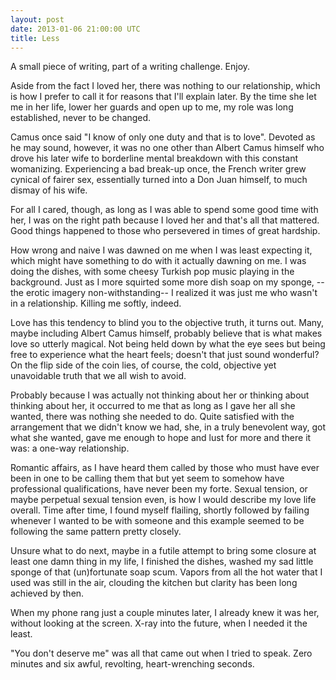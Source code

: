 ```yaml
---
layout: post
date: 2013-01-06 21:00:00 UTC
title: Less
---
```


<div class="outro">
  <p>
    A small piece of writing, part of a writing challenge. Enjoy. 
  </p>
</div>

Aside from the fact I loved her, there was nothing to our relationship, which is how I prefer to call it for reasons that I'll explain later. By the time she let me in her life, lower her guards and open up to me, my role was long established, never to be changed.

Camus once said "I know of only one duty and that is to love". Devoted as he may sound, however, it was no one other than Albert Camus himself who drove his later wife to borderline mental breakdown with this constant womanizing. Experiencing a bad break-up once, the French writer grew cynical of fairer sex, essentially turned into a Don Juan himself, to much dismay of his wife.

For all I cared, though, as long as I was able to spend some good time with her, I was on the right path because I loved her and that's all that mattered. Good things happened to those who persevered in times of great hardship. 

How wrong and naive I was dawned on me when I was least expecting it, which might have something to do with it actually dawning on me. I was doing the dishes, with some cheesy Turkish pop music playing in the background. Just as I more squirted some more dish soap on my sponge, --the erotic imagery non-withstanding-- I realized it was just me who wasn't in a relationship. Killing me softly, indeed.

Love has this tendency to blind you to the objective truth, it turns out. Many, maybe including Albert Camus himself, probably believe that is what makes love so utterly magical. Not being held down by what the eye sees but being free to experience what the heart feels; doesn't that just sound wonderful? On the flip side of the coin lies, of course, the cold, objective yet unavoidable truth that we all wish to avoid.

Probably because I was actually not thinking about her or thinking about thinking about her, it occurred to me that as long as I gave her all she wanted, there was nothing she needed to do. Quite satisfied with the arrangement that we didn't know we had, she, in a truly benevolent way, got what she wanted, gave me enough to hope and lust for more and there it was: a one-way relationship.

Romantic affairs, as I have heard them called by those who must have ever been in one to be calling them that but yet seem to somehow have professional qualifications, have never been my forte. Sexual tension, or maybe perpetual sexual tension even, is how I would describe my love life overall. Time after time, I found myself flailing, shortly followed by failing whenever I wanted to be with someone and this example seemed to be following the same pattern pretty closely.

Unsure what to do next, maybe in a futile attempt to bring some closure at least one damn thing in my life, I finished the dishes, washed my sad little sponge of that (un)fortunate soap scum. Vapors from all the hot water that I used was still in the air, clouding the kitchen but clarity has been long achieved by then. 

When my phone rang just a couple minutes later, I already knew it was her, without looking at the screen. X-ray into the future, when I needed it the least.

"You don't deserve me" was all that came out when I tried to speak. Zero minutes and six awful, revolting, heart-wrenching seconds.